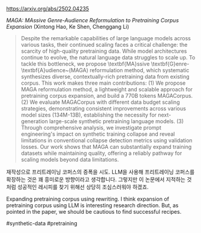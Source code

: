 https://arxiv.org/abs/2502.04235

*MAGA: MAssive Genre-Audience Reformulation to Pretraining Corpus Expansion* (Xintong Hao, Ke Shen, Chenggang Li)

> Despite the remarkable capabilities of large language models across various tasks, their continued scaling faces a critical challenge: the scarcity of high-quality pretraining data. While model architectures continue to evolve, the natural language data struggles to scale up. To tackle this bottleneck, we propose \textbf{MA}ssive \textbf{G}enre-\textbf{A}udience~(MAGA) reformulation method, which systematic synthesizes diverse, contextually-rich pretraining data from existing corpus. This work makes three main contributions: (1) We propose MAGA reformulation method, a lightweight and scalable approach for pretraining corpus expansion, and build a 770B tokens MAGACorpus. (2) We evaluate MAGACorpus with different data budget scaling strategies, demonstrating consistent improvements across various model sizes (134M-13B), establishing the necessity for next-generation large-scale synthetic pretraining language models. (3) Through comprehensive analysis, we investigate prompt engineering's impact on synthetic training collapse and reveal limitations in conventional collapse detection metrics using validation losses. Our work shows that MAGA can substantially expand training datasets while maintaining quality, offering a reliably pathway for scaling models beyond data limitations.

재작성으로 프리트레이닝 코퍼스의 증폭을 시도. LLM을 사용해 프리트레이닝 코퍼스를 확장하는 것은 꽤 흥미로운 방향이라고 생각합니다. 그렇지만 이 논문에서 지적하는 것처럼 성공적인 레시피를 찾기 위해선 상당히 조심스러워야 하겠죠.

<english>
Expanding pretraining corpus using rewriting. I think expansion of pretraining corpus using LLM is interesting research direction. But, as pointed in the paper, we should be cautious to find successful recipes.
</english>

#synthetic-data #pretraining 